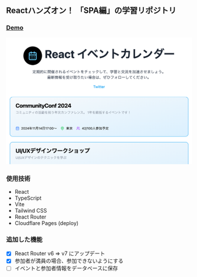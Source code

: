 ## Reactハンズオン！ 「SPA編」の学習リポジトリ
### [Demo](https://demo-react-event-calendar.pages.dev/)
<picture>
  <source srcset="./public/screenshot.webp" type="image/webp" />
  <img src="./public/screenshot.png" alt="screen shot image" />
</picture>

### 使用技術
- React
- TypeScript
- Vite
- Tailwind CSS
- React Router
- Cloudflare Pages (deploy)

### 追加した機能
- [x] React Router v6 => v7 にアップデート
- [x] 参加者が満員の場合、参加できないようにする
- [ ] イベントと参加者情報をデータベースに保存
